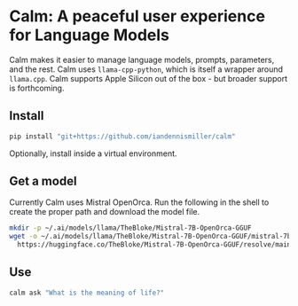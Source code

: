# Calm: A peaceful user experience for Language Models

Calm makes it easier to manage language models, prompts, parameters, and the rest.
Calm uses `llama-cpp-python`, which is itself a wrapper around `llama.cpp`.
Calm supports Apple Silicon out of the box - but broader support is forthcoming.

## Install

```bash
pip install "git+https://github.com/iandennismiller/calm"
```

Optionally, install inside a virtual environment.

## Get a model

Currently Calm uses Mistral OpenOrca.
Run the following in the shell to create the proper path and download the model file.

```bash
mkdir -p ~/.ai/models/llama/TheBloke/Mistral-7B-OpenOrca-GGUF
wget -o ~/.ai/models/llama/TheBloke/Mistral-7B-OpenOrca-GGUF/mistral-7b-openorca.Q6_K.gguf \
  https://huggingface.co/TheBloke/Mistral-7B-OpenOrca-GGUF/resolve/main/mistral-7b-openorca.Q6_K.gguf  
```

## Use

```bash
calm ask "What is the meaning of life?"
```
